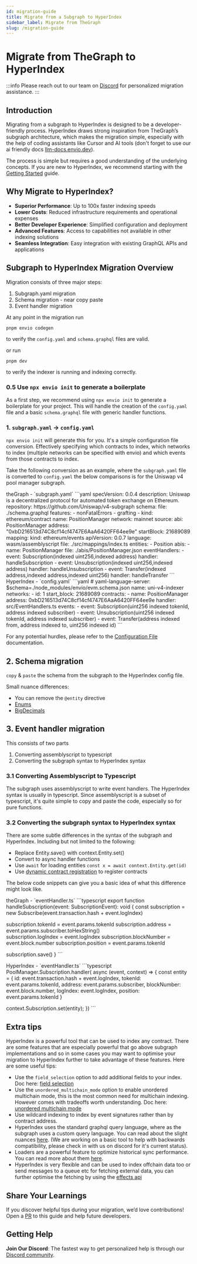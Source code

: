 ```yaml
---
id: migration-guide
title: Migrate from a Subgraph to HyperIndex
sidebar_label: Migrate from TheGraph
slug: /migration-guide
---
```


# Migrate from TheGraph to HyperIndex

:::info
Please reach out to our team on [Discord](https://discord.gg/envio) for personalized migration assistance.
:::

## Introduction

Migrating from a subgraph to HyperIndex is designed to be a developer-friendly process. HyperIndex draws strong inspiration from TheGraph’s subgraph architecture, which makes the migration simple, especially with the help of coding assistants like Cursor and AI tools (don't forget to use our ai friendly docs [llm-docs.envio.dev](https://llm-docs.envio.dev)). 

The process is simple but requires a good understanding of the underlying concepts. If you are new to HyperIndex, we recommend starting with the [Getting Started](../HyperIndex/getting-started) guide.

## Why Migrate to HyperIndex?

- **Superior Performance**: Up to 100x faster indexing speeds
- **Lower Costs**: Reduced infrastructure requirements and operational expenses
- **Better Developer Experience**: Simplified configuration and deployment
- **Advanced Features**: Access to capabilities not available in other indexing solutions
- **Seamless Integration**: Easy integration with existing GraphQL APIs and applications

## Subgraph to HyperIndex Migration Overview

Migration consists of three major steps:
1. Subgraph.yaml migration 
1. Schema migration - near copy paste
1. Event handler migration

At any point in the migration run 

`pnpm envio codegen` 

to verify the `config.yaml` and `schema.graphql` files are valid.

or run 

`pnpm dev`

to verify the indexer is running and indexing correctly.

### 0.5 Use `npx envio init` to generate a boilerplate

As a first step, we recommend using `npx envio init` to generate a boilerplate for your project. This will handle the creation of the `config.yaml` file and a basic `schema.graphql` file with generic handler functions.

### 1. `subgraph.yaml` → `config.yaml`

`npx envio init` will generate this for you. It's a simple configuration file conversion. Effectively specifying which contracts to index, which networks to index (multiple networks can be specified with envio) and which events from those contracts to index. 

Take the following conversion as an example, where the `subgraph.yaml` file is converted to `config.yaml` the below comparisons is for the Uniswap v4 pool manager subgraph.


<div className="row">
<div className="col col--6">
theGraph - `subgraph.yaml`
```yaml
specVersion: 0.0.4
description: Uniswap is a decentralized protocol for automated token exchange on Ethereum.
repository: https://github.com/Uniswap/v4-subgraph
schema:
  file: ./schema.graphql
features:
  - nonFatalErrors
  - grafting
  - kind: ethereum/contract
    name: PositionManager
    network: mainnet
    source:
      abi: PositionManager
      address: "0xbD216513d74C8cf14cf4747E6AaA6420FF64ee9e"
      startBlock: 21689089
    mapping:
      kind: ethereum/events
      apiVersion: 0.0.7
      language: wasm/assemblyscript
      file: ./src/mappings/index.ts
      entities:
        - Position
      abis:
        - name: PositionManager
          file: ./abis/PositionManager.json
      eventHandlers:
        - event: Subscription(indexed uint256,indexed address)
          handler: handleSubscription
        - event: Unsubscription(indexed uint256,indexed address)
          handler: handleUnsubscription
        - event: Transfer(indexed address,indexed address,indexed uint256)
          handler: handleTransfer  
          ```
</div>
<div className="col col--6">
HyperIndex - `config.yaml`
```yaml
# yaml-language-server: $schema=./node_modules/envio/evm.schema.json
name: uni-v4-indexer
networks:
  - id: 1
    start_block: 21689089
    contracts:      
      - name: PositionManager
        address: 0xbD216513d74C8cf14cf4747E6AaA6420FF64ee9e
        handler: src/EventHandlers.ts
        events:        
        - event: Subscription(uint256 indexed tokenId, address indexed subscriber)
        - event: Unsubscription(uint256 indexed tokenId, address indexed subscriber)          
        - event: Transfer(address indexed from, address indexed to, uint256 indexed id)
          ```
</div>
</div>

For any potential hurdles, please refer to the [Configuration File](../HyperIndex/configuration-file) documentation.

## 2. Schema migration

`copy` & `paste` the schema from the subgraph to the HyperIndex config file.

Small nuance differences:

- You can remove the `@entity` directive 
- [Enums](../HyperIndex/schema#enum-types)
- [BigDecimals](../HyperIndex/schema#working-with-bigdecimal) 

## 3. Event handler migration

This consists of two parts
1. Converting assemblyscript to typescript
1. Converting the subgraph syntax to HyperIndex syntax

### 3.1 Converting Assemblyscript to Typescript

The subgraph uses assemblyscript to write event handlers. The HyperIndex syntax is usually in typescript. Since assemblyscript is a subset of typescript, it's quite simple to copy and paste the code, especially so for pure functions. 

### 3.2 Converting the subgraph syntax to HyperIndex syntax

There are some subtle differences in the syntax of the subgraph and HyperIndex. Including but not limited to the following:

- Replace Entity.save() with context.Entity.set()
- Convert to async handler functions
- Use `await` for loading entities `const x = await context.Entity.get(id)`
- Use [dynamic contract registration](../HyperIndex/configuration-file#dynamic-contracts) to register contracts

The below code snippets can give you a basic idea of what this difference might look like.

<div className="row">
<div className="col col--6">
theGraph - `eventHandler.ts`
```typescript
export function handleSubscription(event: SubscriptionEvent): void {
  const subscription = new Subscribe(event.transaction.hash + event.logIndex)

  subscription.tokenId = event.params.tokenId
  subscription.address = event.params.subscriber.toHexString()  
  subscription.logIndex = event.logIndex
  subscription.blockNumber = event.block.number
  subscription.position = event.params.tokenId

  subscription.save()
}
          ```
</div>
<div className="col col--6">
HyperIndex - `eventHandler.ts`
```typescript
PoolManager.Subscription.handler( async (event, context) => {
  const entity = {
    id: event.transaction.hash + event.logIndex,
    tokenId: event.params.tokenId,
    address: event.params.subscriber,
    blockNumber: event.block.number,
    logIndex: event.logIndex,
    position: event.params.tokenId
  }

  context.Subscription.set(entity);
})
          ```
</div>
</div>


## Extra tips

HyperIndex is a powerful tool that can be used to index any contract. There are some features that are especially powerful that go above subgraph implementations and so in some cases you may want to optimise your migration to HyperIndex further to take advantage of these features. Here are some useful tips:

- Use the `field_selection` option to add additional fields to your index. Doc here: [field selection](../HyperIndex/configuration-file#field-selection)
- Use the `unordered_multichain_mode` option to enable unordered multichain mode, this is the most common need for multichain indexing. However comes with tradeoffs worth understanding. Doc here: [unordered multichain mode](../HyperIndex/configuration-file#unordered-multichain-mode)
- Use wildcard indexing to index by event signatures rather than by contract address.
- HyperIndex uses the standard graphql query language, where as the subgraph uses a custom query language. You can read about the slight nuances [here](https://docs.sablier.com/api/caveats). (We are working on a basic tool to help with backwards compatibility, please check in with us on discord for it's current status).
- Loaders are a powerful feature to optimize historical sync performance. You can read more about them [here](../HyperIndex/loaders).
- HyperIndex is very flexible and can be used to index offchain data too or send messages to a queue etc for fetching external data, you can further optimise the fetching by using the [effects api](../HyperIndex/loaders#effect-api-experimental)

## Share Your Learnings

If you discover helpful tips during your migration, we’d love contributions! Open a [PR](https://github.com/enviodev/docs) to this guide and help future developers.

## Getting Help

**Join Our Discord**: The fastest way to get personalized help is through our [Discord community](https://discord.gg/envio).



